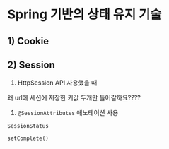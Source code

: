 # Spring 기반의 상태 유지 기술

## 1) Cookie



## 2) Session

1. HttpSession API 사용했을 때



왜 url에 세션에 저장한 키값 두개만 들어갈까요????



1. `@SessionAttributes` 애노테이션 사용

`SessionStatus`

`setComplete()`

